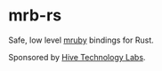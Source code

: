 # mrb-rs

Safe, low level [mruby](https://github.com/mruby/mruby/) bindings for Rust.

Sponsored by [Hive Technology Labs](https://www.hivetechnologylabs.com/).
